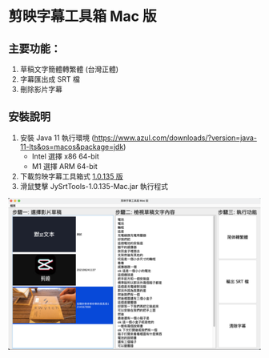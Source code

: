 # 剪映字幕工具箱 Mac 版

## 主要功能：
1. 草稿文字簡體轉繁體 (台灣正體)
2. 字幕匯出成 SRT 檔
3. 刪除影片字幕

## 安裝說明
1. 安裝 Java 11 執行環境 (https://www.azul.com/downloads/?version=java-11-lts&os=macos&package=jdk)
   * Intel 選擇 x86 64-bit
   * M1 選擇 ARM 64-bit
2. 下載剪映字幕工具箱式 [1.0.135 版](https://github.com/jackychu0830/jy-srt-tools/releases/download/1.0.135-Mac/JySrtTools-1.0.135-Mac.jar)
3. 滑鼠雙擊 JySrtTools-1.0.135-Mac.jar 執行程式

![畫面](https://github.com/jackychu0830/jy-srt-tools/raw/mac/screenshot-mac.png)
